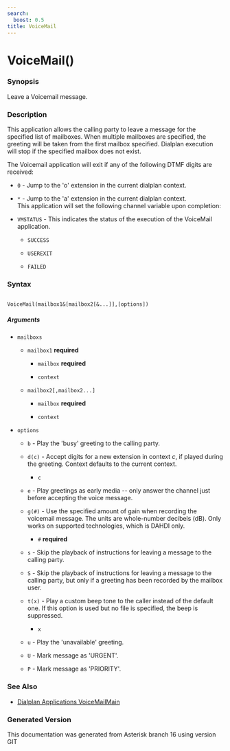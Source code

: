 ```yaml
---
search:
  boost: 0.5
title: VoiceMail
---
```


# VoiceMail()

### Synopsis

Leave a Voicemail message.

### Description

This application allows the calling party to leave a message for the specified list of mailboxes. When multiple mailboxes are specified, the greeting will be taken from the first mailbox specified. Dialplan execution will stop if the specified mailbox does not exist.<br>

The Voicemail application will exit if any of the following DTMF digits are received:<br>


* `0` - Jump to the 'o' extension in the current dialplan context.<br>

* `*` - Jump to the 'a' extension in the current dialplan context.<br>
This application will set the following channel variable upon completion:<br>


* `VMSTATUS` - This indicates the status of the execution of the VoiceMail application.<br>

    * `SUCCESS`

    * `USEREXIT`

    * `FAILED`

### Syntax


```

VoiceMail(mailbox1&[mailbox2[&...]],[options])
```
##### Arguments


* `mailboxs`

    * `mailbox1` **required**

        * `mailbox` **required**

        * `context`

    * `mailbox2[,mailbox2...]`

        * `mailbox` **required**

        * `context`

* `options`

    * `b` - Play the 'busy' greeting to the calling party.<br>


    * `d(c)` - Accept digits for a new extension in context _c_, if played during the greeting. Context defaults to the current context.<br>

        * `c`


    * `e` - Play greetings as early media -- only answer the channel just before accepting the voice message.<br>


    * `g(#)` - Use the specified amount of gain when recording the voicemail message. The units are whole-number decibels (dB). Only works on supported technologies, which is DAHDI only.<br>

        * `#` **required**


    * `s` - Skip the playback of instructions for leaving a message to the calling party.<br>


    * `S` - Skip the playback of instructions for leaving a message to the calling party, but only if a greeting has been recorded by the mailbox user.<br>


    * `t(x)` - Play a custom beep tone to the caller instead of the default one. If this option is used but no file is specified, the beep is suppressed.<br>

        * `x`


    * `u` - Play the 'unavailable' greeting.<br>


    * `U` - Mark message as 'URGENT'.<br>


    * `P` - Mark message as 'PRIORITY'.<br>


### See Also

* [Dialplan Applications VoiceMailMain](/Asterisk_16_Documentation/API_Documentation/Dialplan_Applications/VoiceMailMain)


### Generated Version

This documentation was generated from Asterisk branch 16 using version GIT 